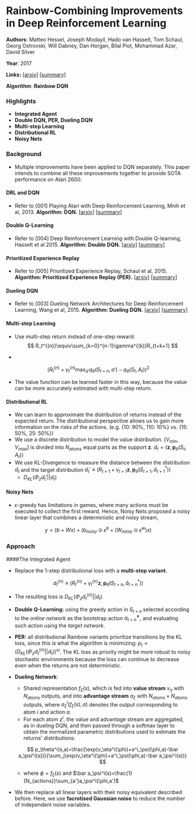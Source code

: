 # Rainbow-Combining Improvements in Deep Reinforcement Learning

**Authors**: Matteo Hessel, Joseph Modayil, Hado van Hasselt, Tom Schaul, Georg Ostrovski, Will Dabney, Dan Horgan, Bilal Piot, Mohammad Azar, David Silver

**Year**: 2017

**Links:** [[arxiv](https://arxiv.org/abs/1710.02298)] [[summary](https://github.com/kmdanielduan/Key-Paper-Summary-in-DRL/blob/master/01.%20Model-Free%20RL/%5B006%5D%20Rainbow-Combining%20Improvements%20in%20Deep%20Reinforcement%20Learning.md)]

**Algorithm**: **Rainbow DQN**

### Highlights

- **Integrated Agent**
- **Double DQN, PER, Dueling DQN**
- **Multi-step Learning**
- **Distributional RL**
- **Noisy Nets**

### Background

- Multiple improvements have been applied to DQN separately. This paper intends to combine all these improvements together to provide SOTA performance on Atari 2600.

#### DRL and DQN

- Refer to [001] Playing Atari with Deep Reinforcement Learning, Mnih et al, 2013. **Algorithm: DQN.** [[arxiv](https://arxiv.org/abs/1312.5602v1)] [[summary](https://github.com/kmdanielduan/Key-Paper-Summary-in-DRL/blob/master/01.%20Model-Free%20RL/%5B001%5D%20Playing%20Atari%20with%20Deep%20Reinforcement%20Learning.md)]

#### Double Q-Learning

- Refer to [004] Deep Reinforcement Learning with Double Q-learning, Hasselt et al 2015. **Algorithm: Double DQN.** [[arxiv](https://arxiv.org/abs/1509.06461)] [[summary](https://github.com/kmdanielduan/Key-Paper-Summary-in-DRL/blob/master/01.%20Model-Free%20RL/%5B004%5D%20Deep%20Reinforcement%20Learning%20with%20Double%20Q-learning.md)]

#### Prioritized Experience Replay

- Refer to [005] Prioritized Experience Replay, Schaul et al, 2015. **Algorithm: Prioritized Experience Replay (PER).** [[arxiv](https://arxiv.org/abs/1511.05952)] [[summary](https://github.com/kmdanielduan/Key-Paper-Summary-in-DRL/blob/master/01.%20Model-Free%20RL/%5B005%5D%20Prioritized%20Experience%20Replay.md)]

#### Dueling DQN

- Refer to [003] Dueling Network Architectures for Deep Reinforcement Learning, Wang et al, 2015. **Algorithm: Dueling DQN.** [[arxiv](https://arxiv.org/abs/1511.06581)] [[summary](https://github.com/kmdanielduan/Key-Paper-Summary-in-DRL/blob/master/01.%20Model-Free%20RL/%5B003%5D%20Dueling%20Network%20Architectures%20for%20Deep%20Reinforcement%20Learning.md)]

#### Multi-step Learning

- Use multi-step return instead of one-step reward:
  $$
  R_t^{(n)}\equiv\sum_{k=0}^{n-1}\gamma^{(k)}R_{t+k+1}
  $$

- 

$$
(R_t^{(n)}+\gamma_t^{(n)}\max_{a'}q_{\bar\theta}(S_{t+n},a')-q_\theta(S_t,A_t))^2
$$

- The value function can be learned faster in this way, because the value can be more accurately estimated with multi-step return.

#### Distributional RL

- We can learn to approximate the distribution of returns instead of the expected return. The distributional perspective allows us to gain more information on the  risks of the actions. (e.g. {10: 90%, 110: 10%} vs. {15: 50%, 25: 50%})
- We use a discrete distribution to model the value distribution. $[V_{min}, V_{max}]$ is divided into $N_{atoms}$ equal parts as the support $\mathbf{z}$. $d_t=(\mathbf{z},\mathbf{p}_\theta(S_t,A_t))$
- We use KL-Divergence to measure the distance between the distribution $d_t$ and the target distribution $d_t' \equiv (R_{t+1}+\gamma_{t+1}\mathbf{z},\mathbf{p}_{\bar\theta}(S_{t+1},\bar a^*_{t+1}))$
  - $D_{KL}(\Phi_z d_t'||d_t)$

#### Noisy Nets

- $\epsilon$-greedy has limitations in games, where many actions must be executed to collect the first reward. Hence, Noisy Nets proposed a noisy linear layer that combines a deterministic and noisy stream,

$$
y=(b+Wx)+(b_{noisy}\odot\epsilon^b+(W_{noisy}\odot\epsilon^w)x)
$$

### Approach

####The Integrated Agent

- Replace the 1-step distributional loss with a **multi-step variant.**

$$
d_t^{(n)} \equiv (R_{t}^{(n)}+\gamma_{t}^{(n)}\mathbf{z},\mathbf{p}_{\bar\theta}(S_{t+n},\bar a^*_{t+n}))
$$

- The resulting loss is $D_{KL}(\Phi_z d_t^{(n)}||d_t)$

- **Double Q-Learning:** using the greedy action in $S_{t+n}$ selected according to the *online network* as the bootstrap action $a^∗_{t+n}$, and evaluating such action using the *target network*. 

- **PER:** all distributional Rainbow variants prioritize transitions by the KL loss, since this is what the algorithm is minimizing: $p_t \propto (D_{KL}(\Phi_z d_t^{(n)}||d_t))^\omega$. The KL loss as priority might be more robust to noisy stochastic environments because the loss can continue to decrease even when the returns are not deterministic.

- **Dueling Network**: 

  - Shared representation $f_\xi(s)$, which is fed into **value stream** $v_\eta$ with $N_{atoms}$ outputs, and into **advantage stream** $a_\xi$ with $N_{atoms}\times N_{atoms}$ outputs, where $a_\xi^i(f_\xi(s),a)$ denotes the output corresponding to atom $i$ and action $a$.
  - For each atom $z^i$, the value and advantage stream are aggregated, as in dueling DQN, and then passed through a softmax layer to obtain the normalized parametric distributions used to estimate the returns' distributions:

  $$
  p_\theta^i(s,a)=\frac{\exp(v_\eta^i(\phi)+a^i_\psi(\phi,a)-\bar a_\psi^i(s))}{\sum_j\exp(v_\eta^i(\phi)+a^i_\psi(\phi,a)-\bar a_\psi^i(s))}
  $$

  

  - where $\phi=f_\xi(s)$ and $\bar a_\psi^i(s)=\frac{1}{N_{actions}}\sum_{a'}a_\psi^i(\phi,a')$

- We then replace all linear layers with their noisy equivalent described before. Here, we use **facrotised Gaussian noise** to reduce the number of independent noise variables.

